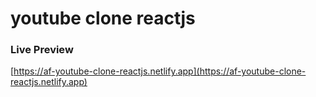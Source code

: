 # youtube clone reactjs

### Live Preview
[https://af-youtube-clone-reactjs.netlify.app](https://af-youtube-clone-reactjs.netlify.app)